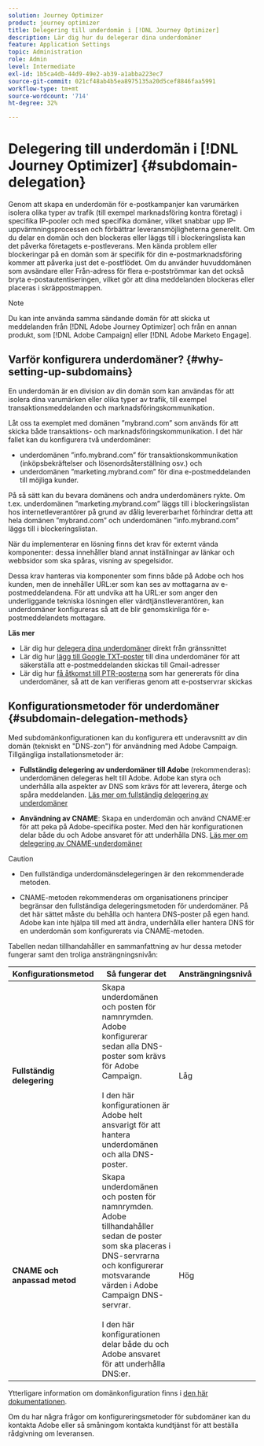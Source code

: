 ```yaml
---
solution: Journey Optimizer
product: journey optimizer
title: Delegering till underdomän i [!DNL Journey Optimizer]
description: Lär dig hur du delegerar dina underdomäner
feature: Application Settings
topic: Administration
role: Admin
level: Intermediate
exl-id: 1b5ca4db-44d9-49e2-ab39-a1abba223ec7
source-git-commit: 021cf48ab4b5ea8975135a20d5cef8846faa5991
workflow-type: tm+mt
source-wordcount: '714'
ht-degree: 32%

---
```


# Delegering till underdomän i [!DNL Journey Optimizer] {#subdomain-delegation}

Genom att skapa en underdomän för e-postkampanjer kan varumärken isolera olika typer av trafik (till exempel marknadsföring kontra företag) i specifika IP-pooler och med specifika domäner, vilket snabbar upp IP-uppvärmningsprocessen och förbättrar leveransmöjligheterna generellt. Om du delar en domän och den blockeras eller läggs till i blockeringslista kan det påverka företagets e-postleverans. Men kända problem eller blockeringar på en domän som är specifik för din e-postmarknadsföring kommer att påverka just det e-postflödet. Om du använder huvuddomänen som avsändare eller Från-adress för flera e-postströmmar kan det också bryta e-postautentiseringen, vilket gör att dina meddelanden blockeras eller placeras i skräppostmappen.

>[!NOTE]
>
>Du kan inte använda samma sändande domän för att skicka ut meddelanden från [!DNL Adobe Journey Optimizer] och från en annan produkt, som [!DNL Adobe Campaign] eller [!DNL Adobe Marketo Engage].

## Varför konfigurera underdomäner? {#why-setting-up-subdomains}

En underdomän är en division av din domän som kan användas för att isolera dina varumärken eller olika typer av trafik, till exempel transaktionsmeddelanden och marknadsföringskommunikation.

Låt oss ta exemplet med domänen ”mybrand.com” som används för att skicka både transaktions- och marknadsföringskommunikation. I det här fallet kan du konfigurera två underdomäner:

* underdomänen ”info.mybrand.com” för transaktionskommunikation (inköpsbekräftelser och lösenordsåterställning osv.) och
* underdomänen ”marketing.mybrand.com” för dina e-postmeddelanden till möjliga kunder.

På så sätt kan du bevara domänens och andra underdomäners rykte. Om t.ex. underdomänen ”marketing.mybrand.com” läggs till i blockeringslistan hos internetleverantörer på grund av dålig levererbarhet förhindrar detta att hela domänen ”mybrand.com” och underdomänen ”info.mybrand.com” läggs till i blockeringslistan.

När du implementerar en lösning finns det krav för externt vända komponenter: dessa innehåller bland annat inställningar av länkar och webbsidor som ska spåras, visning av spegelsidor.

Dessa krav hanteras via komponenter som finns både på Adobe och hos kunden, men de innehåller URL:er som kan ses av mottagarna av e-postmeddelandena. För att undvika att ha URL:er som anger den underliggande tekniska lösningen eller värdtjänstleverantören, kan underdomäner konfigureras så att de blir genomskinliga för e-postmeddelandets mottagare.

**Läs mer**

* Lär dig hur [delegera dina underdomäner](delegate-subdomain.md) direkt från gränssnittet
* Lär dig hur [lägg till Google TXT-poster](google-txt.md) till dina underdomäner för att säkerställa att e-postmeddelanden skickas till Gmail-adresser
* Lär dig hur [få åtkomst till PTR-posterna](ptr-records.md) som har genererats för dina underdomäner, så att de kan verifieras genom att e-postservrar skickas

## Konfigurationsmetoder för underdomäner {#subdomain-delegation-methods}

Med subdomänkonfigurationen kan du konfigurera ett underavsnitt av din domän (tekniskt en &quot;DNS-zon&quot;) för användning med Adobe Campaign. Tillgängliga installationsmetoder är:

* **Fullständig delegering av underdomäner till Adobe** (rekommenderas): underdomänen delegeras helt till Adobe. Adobe kan styra och underhålla alla aspekter av DNS som krävs för att leverera, återge och spåra meddelanden. [Läs mer om fullständig delegering av underdomäner](delegate-subdomain.md#full-subdomain-delegation)

* **Användning av CNAME**: Skapa en underdomän och använd CNAME:er för att peka på Adobe-specifika poster. Med den här konfigurationen delar både du och Adobe ansvaret för att underhålla DNS. [Läs mer om delegering av CNAME-underdomäner](delegate-subdomain.md#cname-subdomain-delegation)

>[!CAUTION]
>
>* Den fullständiga underdomänsdelegeringen är den rekommenderade metoden.
>
>* CNAME-metoden rekommenderas om organisationens principer begränsar den fullständiga delegeringsmetoden för underdomäner. På det här sättet måste du behålla och hantera DNS-poster på egen hand. Adobe kan inte hjälpa till med att ändra, underhålla eller hantera DNS för en underdomän som konfigurerats via CNAME-metoden.


Tabellen nedan tillhandahåller en sammanfattning av hur dessa metoder fungerar samt den troliga ansträngningsnivån:

| Konfigurationsmetod | Så fungerar det | Ansträngningsnivå |
|---|---|---|
| **Fullständig delegering** | Skapa underdomänen och posten för namnrymden. Adobe konfigurerar sedan alla DNS-poster som krävs för Adobe Campaign.<br/><br/>I den här konfigurationen är Adobe helt ansvarigt för att hantera underdomänen och alla DNS-poster. | Låg |
| **CNAME och anpassad metod** | Skapa underdomänen och posten för namnrymden. Adobe tillhandahåller sedan de poster som ska placeras i DNS-servrarna och konfigurerar motsvarande värden i Adobe Campaign DNS-servrar.<br/><br/>I den här konfigurationen delar både du och Adobe ansvaret för att underhålla DNS:er. | Hög |

Ytterligare information om domänkonfiguration finns i [den här dokumentationen](https://experienceleague.adobe.com/docs/deliverability-learn/deliverability-best-practice-guide/additional-resources/product-specific-resources/campaign/ac-domain-name-setup.html).

Om du har några frågor om konfigureringsmetoder för subdomäner kan du kontakta Adobe eller så småningom kontakta kundtjänst för att beställa rådgivning om leveransen.
